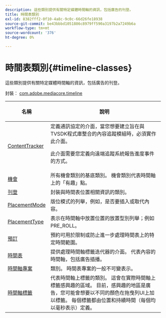 ```yaml
---
description: 這些類別提供有關特定媒體時間軸的資訊，包括廣告的刊登。
title: 時間表類別
exl-id: 8382fff2-0f10-4a8c-9c0c-66d26fe18938
source-git-commit: be43bbbd1051886c8979ff590a3197b2a7249b6a
workflow-type: tm+mt
source-wordcount: '376'
ht-degree: 0%

---
```


# 時間表類別{#timeline-classes}

這些類別提供有關特定媒體時間軸的資訊，包括廣告的刊登。

封裝： [com.adobe.mediacore.timeline](https://help.adobe.com/en_US/primetime/api/psdk/asdoc-dhls_1.4/com/adobe/mediacore/timeline/package-detail.html)

<table frame="all" colsep="1" rowsep="1" id="table_6752E908BA6546549619994A3F7D5F87"> 
 <thead> 
  <tr rowsep="1"> 
   <th colname="1" class="entry"> 名稱 </th> 
   <th colname="2" class="entry"> <p>說明 </p> </th> 
  </tr> 
 </thead>
 <tbody> 
  <tr rowsep="1"> 
   <td colname="1"> <span class="codeph"> <a href="https://help.adobe.com/en_US/primetime/api/psdk/asdoc-dhls_1.4/com/adobe/mediacore/timeline/ContentTracker.html" format="html" scope="external"> ContentTracker </a> </span> </td> 
   <td colname="2"> 定義通訊協定的介面，當您想要建立旨在與TVSDK程式庫整合的內容追蹤模組時，必須實作此介面。 <p>此介面需要您定義向遠端追蹤系統報告進度事件的方式。 </p> </td> 
  </tr> 
  <tr rowsep="1"> 
   <td colname="1"> <span class="codeph"> <a href="https://help.adobe.com/en_US/primetime/api/psdk/asdoc-dhls_1.4/com/adobe/mediacore/timeline/Opportunity.html" format="html" scope="external"> 機會 </a> </span> </td> 
   <td colname="2"> 所有機會類別的基底類別。 機會類別代表時間軸上的「有趣」點。 </td> 
  </tr> 
  <tr rowsep="1"> 
   <td colname="1"> <span class="codeph"> <a href="https://help.adobe.com/en_US/primetime/api/psdk/asdoc-dhls_1.4/com/adobe/mediacore/timeline/Placement.html" format="html" scope="external"> 刊登 </a> </span> </td> 
   <td colname="2"> 封裝與時間表位置相關資訊的類別。 </td> 
  </tr> 
  <tr rowsep="1"> 
   <td colname="1"> <span class="codeph"> <a href="https://help.adobe.com/en_US/primetime/api/psdk/asdoc-dhls_1.4/com/adobe/mediacore/timeline/PlacementMode.html" format="html" scope="external"> PlacementMode </a> </span> </td> 
   <td colname="2"> 版位模式的列舉，例如，是否要插入或取代內容。 </td> 
  </tr> 
  <tr rowsep="1"> 
   <td colname="1"> <span class="codeph"> <a href="https://help.adobe.com/en_US/primetime/api/psdk/asdoc-dhls_1.4/com/adobe/mediacore/timeline/PlacementType.html" format="html" scope="external"> PlacementType </a> </span> </td> 
   <td colname="2"> 表示在時間軸中放置位置的放置型別列舉；例如PRE_ROLL。 </td> 
  </tr> 
  <tr rowsep="1"> 
   <td colname="1"> <span class="codeph"> <a href="https://help.adobe.com/en_US/primetime/api/psdk/asdoc-dhls_1.4/com/adobe/mediacore/timeline/Reservation.html" format="html" scope="external"> 預訂 </a> </span> </td> 
   <td colname="2"> 預約可用於限制或防止進一步處理時間表上的特定時間範圍。 </td> 
  </tr> 
  <tr rowsep="1"> 
   <td colname="1"> <span class="codeph"> <a href="https://help.adobe.com/en_US/primetime/api/psdk/asdoc-dhls_1.4/com/adobe/mediacore/timeline/Timeline.html" format="html" scope="external"> 時間表 </a> </span> </td> 
   <td colname="2"> 提供處理時間軸標籤迭代器的介面。 代表內容的時間軸，包括廣告插播。 </td> 
  </tr> 
  <tr rowsep="1"> 
   <td colname="1"> <span class="codeph"> <a href="https://help.adobe.com/en_US/primetime/api/psdk/asdoc-dhls_1.4/com/adobe/mediacore/timeline/TimelineItem.html" format="html" scope="external"> 時間軸專案 </a> </span> </td> 
   <td colname="2"> 類別。 時間表專案的一般不可變表示。 </td> 
  </tr> 
  <tr rowsep="1"> 
   <td colname="1"> <span class="codeph"> <a href="https://help.adobe.com/en_US/primetime/api/psdk/asdoc-dhls_1.4/com/adobe/mediacore/timeline/TimelineMarker.html" format="html" scope="external"> 時間軸標籤 </a> </span> </td> 
   <td colname="2"> 代表時間軸上標籤的類別。 這會在實際時間軸上標籤感興趣的區域。 目前，感興趣的地區是廣告，您可能會想要以不同的顏色在拖曳列UI上加以標籤。 每個標籤都由位置和持續時間（每個均以毫秒表示）定義。 </td> 
  </tr> 
 </tbody> 
</table>
